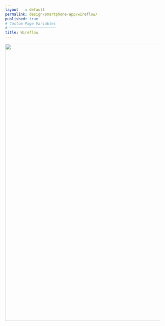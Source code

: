 ```yaml
---
layout   : default
permalink: design/smartphone-app/wireflow/
published: true
# Custom Page Variables
# ─────────────────────
title: Wireflow
---
```


<img width="900px" src="../../images/wireflow-sp.jpg">